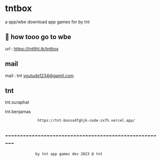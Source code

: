 
# tntbox

a app/wbe download app games for by tnt








## 🚀 how tooo go to wbe
url : https://tntlthl.tk/tntbox

## mail

mail : tnt youtude1234@gamil.com

## tnt

tnt.suraphat

tnt.benjamas

                   https://tnt-boxsxdfghjk-code-zx7h.vercel.app/

## ------------------------------------------------------
                  by tnt app games dev 2023 @ tnt
